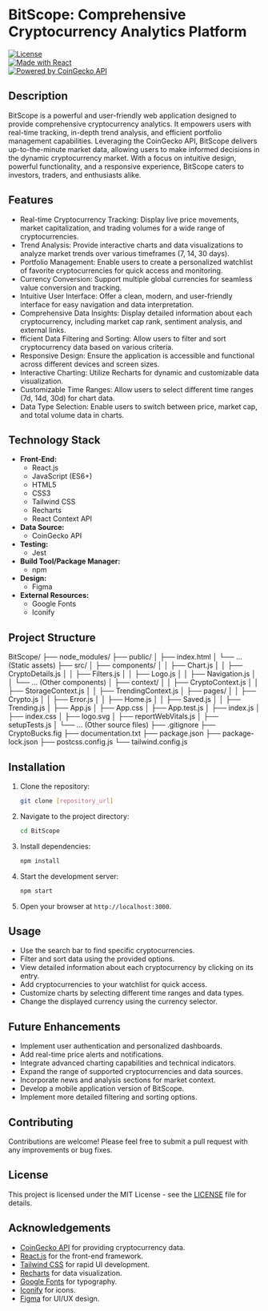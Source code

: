 # BitScope: Comprehensive Cryptocurrency Analytics Platform

[![License](https://img.shields.io/badge/License-MIT-blue.svg)](LICENSE)  
[![Made with React](https://img.shields.io/badge/Made%20with-React-61DAFB.svg)](https://reactjs.org/)  
[![Powered by CoinGecko API](https://img.shields.io/badge/Powered%20by-CoinGecko%20API-FF9900.svg)](https://www.coingecko.com/en/api)

## Description

BitScope is a powerful and user-friendly web application designed to provide comprehensive cryptocurrency analytics. It empowers users with real-time tracking, in-depth trend analysis, and efficient portfolio management capabilities. Leveraging the CoinGecko API, BitScope delivers up-to-the-minute market data, allowing users to make informed decisions in the dynamic cryptocurrency market. With a focus on intuitive design, powerful functionality, and a responsive experience, BitScope caters to investors, traders, and enthusiasts alike.

## Features

* Real-time Cryptocurrency Tracking: Display live price movements, market capitalization, and trading volumes for a wide range of cryptocurrencies.
* Trend Analysis: Provide interactive charts and data visualizations to analyze market trends over various timeframes (7, 14, 30 days).
* Portfolio Management: Enable users to create a personalized watchlist of favorite cryptocurrencies for quick access and monitoring.
* Currency Conversion: Support multiple global currencies for seamless value conversion and tracking.
* Intuitive User Interface: Offer a clean, modern, and user-friendly interface for easy navigation and data interpretation.
* Comprehensive Data Insights: Display detailed information about each cryptocurrency, including market cap rank, sentiment analysis, and external links.
* fficient Data Filtering and Sorting: Allow users to filter and sort cryptocurrency data based on various criteria.
* Responsive Design: Ensure the application is accessible and functional across different devices and screen sizes.
* Interactive Charting: Utilize Recharts for dynamic and customizable data visualization.
* Customizable Time Ranges: Allow users to select different time ranges (7d, 14d, 30d) for chart data.
* Data Type Selection: Enable users to switch between price, market cap, and total volume data in charts.

## Technology Stack

* **Front-End:**
    * React.js
    * JavaScript (ES6+)
    * HTML5
    * CSS3
    * Tailwind CSS
    * Recharts
    * React Context API
* **Data Source:**
    * CoinGecko API
* **Testing:**
    * Jest
* **Build Tool/Package Manager:**
    * npm
* **Design:**
    * Figma
* **External Resources:**
    * Google Fonts
    * Iconify

## Project Structure
BitScope/
├── node_modules/
├── public/
│   ├── index.html
│   └── ... (Static assets)
├── src/
│   ├── components/
│   │   ├── Chart.js
│   │   ├── CryptoDetails.js
│   │   ├── Filters.js
│   │   ├── Logo.js
│   │   ├── Navigation.js
│   │   └── ... (Other components)
│   ├── context/
│   │   ├── CryptoContext.js
│   │   ├── StorageContext.js
│   │   ├── TrendingContext.js
│   ├── pages/
│   │   ├── Crypto.js
│   │   ├── Error.js
│   │   ├── Home.js
│   │   ├── Saved.js
│   │   ├── Trending.js
│   ├── App.js
│   ├── App.css
│   ├── App.test.js
│   ├── index.js
│   ├── index.css
│   ├── logo.svg
│   ├── reportWebVitals.js
│   ├── setupTests.js
│   └── ... (Other source files)
├── .gitignore
├── CryptoBucks.fig
├── documentation.txt
├── package.json
├── package-lock.json
├── postcss.config.js
└── tailwind.config.js

## Installation

1.  Clone the repository:

    ```bash
    git clone [repository_url]
    ```

2.  Navigate to the project directory:

    ```bash
    cd BitScope
    ```

3.  Install dependencies:

    ```bash
    npm install
    ```

4.  Start the development server:

    ```bash
    npm start
    ```

5.  Open your browser at `http://localhost:3000`.

## Usage

* Use the search bar to find specific cryptocurrencies.
* Filter and sort data using the provided options.
* View detailed information about each cryptocurrency by clicking on its entry.
* Add cryptocurrencies to your watchlist for quick access.
* Customize charts by selecting different time ranges and data types.
* Change the displayed currency using the currency selector.

## Future Enhancements

* Implement user authentication and personalized dashboards.
* Add real-time price alerts and notifications.
* Integrate advanced charting capabilities and technical indicators.
* Expand the range of supported cryptocurrencies and data sources.
* Incorporate news and analysis sections for market context.
* Develop a mobile application version of BitScope.
* Implement more detailed filtering and sorting options.

## Contributing

Contributions are welcome! Please feel free to submit a pull request with any improvements or bug fixes.

## License

This project is licensed under the MIT License - see the [LICENSE](LICENSE) file for details.

## Acknowledgements

* [CoinGecko API](https://www.coingecko.com/en/api) for providing cryptocurrency data.
* [React.js](https://reactjs.org/) for the front-end framework.
* [Tailwind CSS](https://tailwindcss.com/) for rapid UI development.
* [Recharts](https://recharts.org/en-US/) for data visualization.
* [Google Fonts](https://fonts.google.com/) for typography.
* [Iconify](https://iconify.design/) for icons.
* [Figma](https://www.figma.com/) for UI/UX design.
